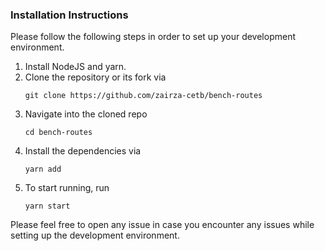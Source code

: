 ### Installation Instructions

Please follow the following steps in order to set up your
development environment.

1. Install NodeJS and yarn.
2. Clone the repository or its fork via 
   ```
   git clone https://github.com/zairza-cetb/bench-routes
   ```
3. Navigate into the cloned repo 
   ```
   cd bench-routes
   ```
4. Install the dependencies via
   ```
   yarn add
   ```
5. To start running, run
   ```
   yarn start
   ```

Please feel free to open any issue in case you encounter any issues while setting up the development environment.